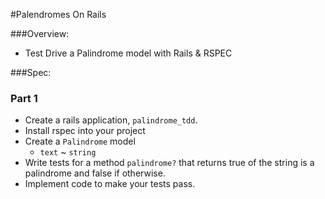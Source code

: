 #Palendromes On Rails

###Overview:
* Test Drive a Palindrome model with Rails & RSPEC

###Spec:

### Part 1
* Create a rails application, `palindrome_tdd`.
* Install rspec into your project
* Create a `Palindrome` model
	* `text` ~ `string`
* Write tests for a method `palindrome?` that returns true of the string is a palindrome and false if otherwise.
* Implement code to make your tests pass.